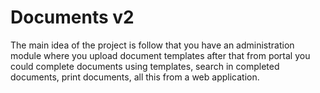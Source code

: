 Documents v2
=========
The main idea of the project is follow that you have an administration module where you upload document templates after that from portal you could complete documents using templates, search in completed documents, print documents, all this from a web application.
